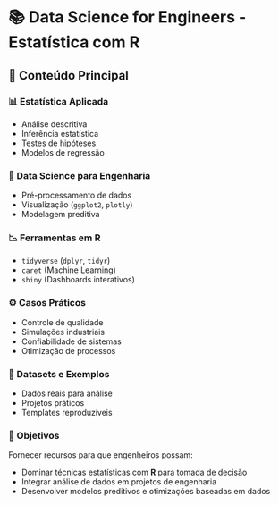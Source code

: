 # 📚 Data Science for Engineers - Estatística com R

## 📌 Conteúdo Principal

### 📊 Estatística Aplicada
- Análise descritiva
- Inferência estatística
- Testes de hipóteses
- Modelos de regressão

### 🔧 Data Science para Engenharia
- Pré-processamento de dados
- Visualização (`ggplot2`, `plotly`)
- Modelagem preditiva

### 📉 Ferramentas em R
- `tidyverse` (`dplyr`, `tidyr`)
- `caret` (Machine Learning)
- `shiny` (Dashboards interativos)

### ⚙️ Casos Práticos
- Controle de qualidade
- Simulações industriais
- Confiabilidade de sistemas
- Otimização de processos

### 📂 Datasets e Exemplos
- Dados reais para análise
- Projetos práticos
- Templates reproduzíveis

### 🎯 Objetivos
Fornecer recursos para que engenheiros possam:
- Dominar técnicas estatísticas com **R** para tomada de decisão  
- Integrar análise de dados em projetos de engenharia  
- Desenvolver modelos preditivos e otimizações baseadas em dados  
